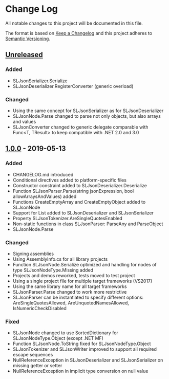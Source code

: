 ﻿# Change Log

All notable changes to this project will be documented in this file.

The format is based on [Keep a Changelog](http://keepachangelog.com/) and this project adheres to [Semantic Versioning](http://semver.org/).

## [Unreleased]
### Added
- SLJsonSerializer.Serialize
- SLJsonDeserializer.RegisterConverter (generic overload)
### Changed
- Using the same concept for SLJsonSerializer as for SLJsonDeserializer
- SLJsonNode.Parse changed to parse not only objects, but also arrays and values
- SLJsonConverter changed to generic delegate comparable with Func<T, TResult> to keep compatible with .NET 2.0 and 3.0
## [1.0.0] - 2019-05-13
### Added
- CHANGELOG.md introduced
- Conditional directives added to platform-specific files
- Constructor constraint added to SLJsonDeserializer.Deserialize
- Function SLJsonParser.Parse(string jsonExpression, bool allowArraysAndValues) added
- Functions CreateEmptyArray and CreateEmptyObject added to SLJsonNode
- Support for List<T> added to SLJsonDeserializer and SLJsonSerializer
- Property SLJsonTokenizer.AreSingleQuotesEnabled
- Non-static functions in class SLJsonParser: ParseAny and ParseObject
- SLJsonNode.Parse
### Changed
- Signing assemblies
- Using AssemblyInfo.cs for all library projects
- Function SLJsonNode.Serialize optimized and handling for nodes of type SLJsonNodeType.Missing added
- Projects and demos reworked, tests moved to test project
- Using a single project file for multiple target frameworks (VS2017)
- Using the same library name for all target frameworks
- SLJsonParser.Parse changed to work more restrictive
- SLJsonParser can be instantiated to specify different options:
  AreSingleQuotesAllowed, AreUnquotedNamesAllowed, IsNumericCheckDisabled
### Fixed
- SLJsonNode changed to use SortedDictionary for SLJsonNodeType.Object (except .NET MF)
- Function SLJsonNode.ToString fixed for SLJsonNodeType.Object
- SLJsonTokenizer and SLJsonWriter improved to support all required escape sequences
- NullReferenceException in SLJsonDeserializer and SLJsonSerializer on missing getter or setter
- NullReferenceException in implicit type conversion on null value

[Unreleased]: https://github.com/steffen-liersch/Liersch.Json/compare/v1.0.0...HEAD
[1.0.0]:      https://github.com/steffen-liersch/Liersch.Json/tree/v1.0.0

